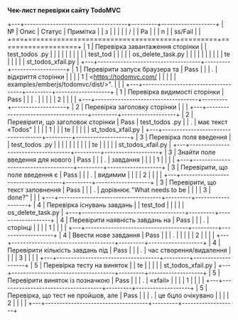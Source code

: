 **Чек-лист перевірки сайту TodoMVC**

+---+------------------------------------+---------+-------------------+
| № | Опис                               | Статус  | Примітка          |
| з |                                    |         |                   |
| / |                                    | Pa      |                   |
| п |                                    | ss/Fail |                   |
+===+====================================+=========+===================+
| 1 | Перевірка завантаження сторінки    |         | test_todos .py    |
|   |                                    |         |                   |
|   |                                    |         | test_tod          |
|   |                                    |         | os_delete_task.py |
|   |                                    |         |                   |
|   |                                    |         | te                |
|   |                                    |         | st_todos_xfail.py |
+---+------------------------------------+---------+-------------------+
| 1 | Перевірити запуск браузера та      | Pass    |                   |
| . | відкриття сторінки                 |         |                   |
| 1 | <https://todomvc.com/              |         |                   |
|   | examples/emberjs/todomvc/dist/>\". |         |                   |
+---+------------------------------------+---------+-------------------+
| 1 | Перевірка видимості сторінки       | Pass    |                   |
| . |                                    |         |                   |
| 2 |                                    |         |                   |
+---+------------------------------------+---------+-------------------+
| 2 | Перевірка заголовку сторінки       |         |                   |
+---+------------------------------------+---------+-------------------+
| 2 | Перевірити, що заголовок сторінки  | Pass    | test_todos .py    |
| . | має текст «Todos"                  |         |                   |
| 1 |                                    |         | te                |
|   |                                    |         | st_todos_xfail.py |
+---+------------------------------------+---------+-------------------+
| 3 | Перевірка поля введення            |         | test_todos .py    |
|   |                                    |         |                   |
|   |                                    |         | te                |
|   |                                    |         | st_todos_xfail.py |
+---+------------------------------------+---------+-------------------+
| 3 | Знайти поле введення для нового    | Pass    |                   |
| . | завдання                           |         |                   |
| 1 |                                    |         |                   |
+---+------------------------------------+---------+-------------------+
| 3 | Перевірити, що поле введення є     | Pass    |                   |
| . | видимим                            |         |                   |
| 2 |                                    |         |                   |
+---+------------------------------------+---------+-------------------+
| 3 | Перевірити, що текст заповнення    | Pass    |                   |
| . | дорівнює \"What needs to be        |         |                   |
| 3 | done?\"                            |         |                   |
+---+------------------------------------+---------+-------------------+
| 4 | Перевірка існувань завдань         |         | test_tod          |
|   |                                    |         | os_delete_task.py |
+---+------------------------------------+---------+-------------------+
| 4 | Перевірити наявність завдань на    | Pass    |                   |
| . | сторінці                           |         |                   |
| 1 |                                    |         |                   |
+---+------------------------------------+---------+-------------------+
| 4 | Ввести нове завдання               | Pass    |                   |
| . |                                    |         |                   |
| 2 |                                    |         |                   |
+---+------------------------------------+---------+-------------------+
| 4 | Перевірити кількість завдань під   | Pass    |                   |
| . | час створення/видалення            |         |                   |
| 3 |                                    |         |                   |
+---+------------------------------------+---------+-------------------+
| 5 | Перевірка тесту на виняток         |         | te                |
|   |                                    |         | st_todos_xfail.py |
+---+------------------------------------+---------+-------------------+
| 5 | Перевірити виняток із позначкою    | Pass    |                   |
| . | «xfail»                            |         |                   |
| 1 |                                    |         |                   |
+---+------------------------------------+---------+-------------------+
| 5 | Перевірка, що тест не пройшов, але | Pass    |                   |
| . | це бцло очікувано                  |         |                   |
| 2 |                                    |         |                   |
+---+------------------------------------+---------+-------------------+
